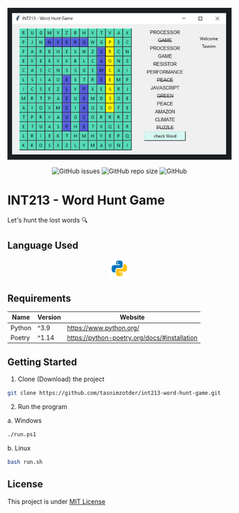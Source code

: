 ![image](assets/int213-word-hunt-game.jpg)

<p align="center">
    <img alt="GitHub issues" src="https://img.shields.io/github/issues/tasnimzotder/int213-word-hunt-game?style=flat-square">
    <img alt="GitHub repo size" src="https://img.shields.io/github/repo-size/tasnimzotder/int213-word-hunt-game?style=flat-square">
    <img alt="GitHub" src="https://img.shields.io/github/license/tasnimzotder/int213-word-hunt-game?style=flat-square">
</p>


# INT213 - Word Hunt Game

Let's hunt the lost words 🔍

## Language Used

<p align="center">
    <img alt="python" src="assets/python.png" height="44px"/>
</p>

## Requirements

| Name   | Version | Website                 |
| ------ | ------- | ----------------------- |
| Python | ^3.9    | https://www.python.org/ |
| Poetry | ^1.14   | https://python-poetry.org/docs/#installation |


## Getting Started

1. Clone (Download) the project

```bash
git clone https://github.com/tasnimzotder/int213-word-hunt-game.git
```

2. Run the program

a. Windows

```bash
./run.ps1
```

b. Linux

```bash
bash run.sh
```

## License

This project is under [MIT License](LICENSE)

